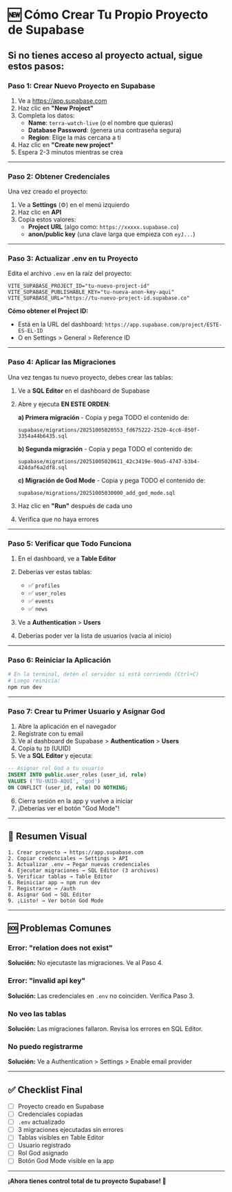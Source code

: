 # 🆕 Cómo Crear Tu Propio Proyecto de Supabase

## Si no tienes acceso al proyecto actual, sigue estos pasos:

### **Paso 1: Crear Nuevo Proyecto en Supabase**

1. Ve a https://app.supabase.com
2. Haz clic en **"New Project"**
3. Completa los datos:
   - **Name**: `terra-watch-live` (o el nombre que quieras)
   - **Database Password**: (genera una contraseña segura)
   - **Region**: Elige la más cercana a ti
4. Haz clic en **"Create new project"**
5. Espera 2-3 minutos mientras se crea

---

### **Paso 2: Obtener Credenciales**

Una vez creado el proyecto:

1. Ve a **Settings** (⚙️) en el menú izquierdo
2. Haz clic en **API**
3. Copia estos valores:
   - **Project URL** (algo como: `https://xxxxx.supabase.co`)
   - **anon/public key** (una clave larga que empieza con `eyJ...`)

---

### **Paso 3: Actualizar .env en tu Proyecto**

Edita el archivo `.env` en la raíz del proyecto:

```env
VITE_SUPABASE_PROJECT_ID="tu-nuevo-project-id"
VITE_SUPABASE_PUBLISHABLE_KEY="tu-nueva-anon-key-aqui"
VITE_SUPABASE_URL="https://tu-nuevo-project-id.supabase.co"
```

**Cómo obtener el Project ID:**
- Está en la URL del dashboard: `https://app.supabase.com/project/ESTE-ES-EL-ID`
- O en Settings > General > Reference ID

---

### **Paso 4: Aplicar las Migraciones**

Una vez tengas tu nuevo proyecto, debes crear las tablas:

1. Ve a **SQL Editor** en el dashboard de Supabase
2. Abre y ejecuta **EN ESTE ORDEN**:
   
   **a) Primera migración** - Copia y pega TODO el contenido de:
   ```
   supabase/migrations/20251005020553_fd675222-2520-4cc6-850f-3354a44b6435.sql
   ```
   
   **b) Segunda migración** - Copia y pega TODO el contenido de:
   ```
   supabase/migrations/20251005020611_42c3419e-90a5-4747-b3b4-424daf6a2df8.sql
   ```
   
   **c) Migración de God Mode** - Copia y pega TODO el contenido de:
   ```
   supabase/migrations/20251005030000_add_god_mode.sql
   ```

3. Haz clic en **"Run"** después de cada uno
4. Verifica que no haya errores

---

### **Paso 5: Verificar que Todo Funciona**

1. En el dashboard, ve a **Table Editor**
2. Deberías ver estas tablas:
   - ✅ `profiles`
   - ✅ `user_roles`
   - ✅ `events`
   - ✅ `news`

3. Ve a **Authentication** > **Users**
4. Deberías poder ver la lista de usuarios (vacía al inicio)

---

### **Paso 6: Reiniciar la Aplicación**

```bash
# En la terminal, detén el servidor si está corriendo (Ctrl+C)
# Luego reinicia:
npm run dev
```

---

### **Paso 7: Crear tu Primer Usuario y Asignar God**

1. Abre la aplicación en el navegador
2. Regístrate con tu email
3. Ve al dashboard de Supabase > **Authentication** > **Users**
4. Copia tu `ID` (UUID)
5. Ve a **SQL Editor** y ejecuta:

```sql
-- Asignar rol God a tu usuario
INSERT INTO public.user_roles (user_id, role)
VALUES ('TU-UUID-AQUI', 'god')
ON CONFLICT (user_id, role) DO NOTHING;
```

6. Cierra sesión en la app y vuelve a iniciar
7. ¡Deberías ver el botón "God Mode"!

---

## 🎯 Resumen Visual

```
1. Crear proyecto → https://app.supabase.com
2. Copiar credenciales → Settings > API
3. Actualizar .env → Pegar nuevas credenciales
4. Ejecutar migraciones → SQL Editor (3 archivos)
5. Verificar tablas → Table Editor
6. Reiniciar app → npm run dev
7. Registrarse → /auth
8. Asignar God → SQL Editor
9. ¡Listo! → Ver botón God Mode
```

---

## 🆘 Problemas Comunes

### Error: "relation does not exist"
**Solución:** No ejecutaste las migraciones. Ve al Paso 4.

### Error: "invalid api key"
**Solución:** Las credenciales en `.env` no coinciden. Verifica Paso 3.

### No veo las tablas
**Solución:** Las migraciones fallaron. Revisa los errores en SQL Editor.

### No puedo registrarme
**Solución:** Ve a Authentication > Settings > Enable email provider

---

## ✅ Checklist Final

- [ ] Proyecto creado en Supabase
- [ ] Credenciales copiadas
- [ ] `.env` actualizado
- [ ] 3 migraciones ejecutadas sin errores
- [ ] Tablas visibles en Table Editor
- [ ] Usuario registrado
- [ ] Rol God asignado
- [ ] Botón God Mode visible en la app

---

**¡Ahora tienes control total de tu proyecto Supabase! 🎉**
